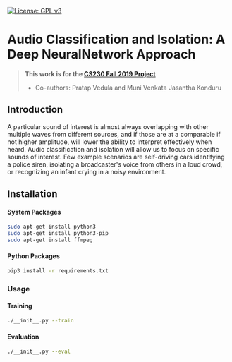 [![License: GPL v3](https://img.shields.io/badge/License-GPLv3-blue.svg)](https://github.com/a27med/audio-classification-and-isolation/blob/master/LICENSE)

# Audio Classification and Isolation: A Deep NeuralNetwork Approach

>__This work is for the [CS230 Fall 2019 Project](https://cs230.stanford.edu/project/)__
>* Co-authors: Pratap Vedula and Muni Venkata Jasantha Konduru

## Introduction
A particular sound of interest is almost always overlapping with other multiple waves from different sources, and if those are at a comparable if not higher amplitude, will lower the ability to interpret effectively when heard. Audio classification and isolation will allow us to focus on specific sounds of interest. Few example scenarios are self-driving cars identifying a police siren, isolating a broadcaster's voice from others in a loud crowd, or recognizing an infant crying in a noisy environment.

## Installation
#### System Packages
```bash
sudo apt-get install python3
sudo apt-get install python3-pip
sudo apt-get install ffmpeg
```

#### Python Packages
```bash
pip3 install -r requirements.txt
```

### Usage
#### Training
```bash
./__init__.py --train 
```

#### Evaluation
```bash
./__init__.py --eval
```
